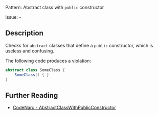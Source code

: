 Pattern: Abstract class with `public` constructor

Issue: -

## Description

Checks for `abstract` classes that define a `public` constructor, which is useless and confusing.

The following code produces a violation:

``` groovy
abstract class SomeClass {
    SomeClass() { }
}
```

## Further Reading

* [CodeNarc - AbstractClassWithPublicConstructor](https://codenarc.github.io/CodeNarc/codenarc-rules-design.html#abstractclasswithpublicconstructor-rule)
